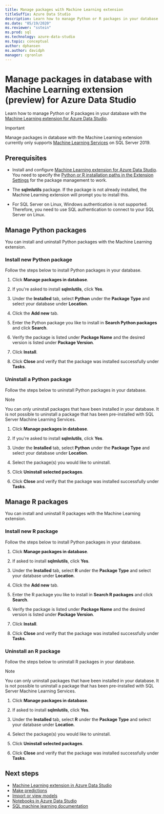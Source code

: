 ```yaml
---
title: Manage packages with Machine Learning extension
titleSuffix: Azure Data Studio
description: Learn how to manage Python or R packages in your database with the [Machine Learning extension for Azure Data Studio.
ms.date: "05/19/2020"
ms.reviewer: "sstein"
ms.prod: sql
ms.technology: azure-data-studio
ms.topic: conceptual
author: dphansen
ms.author: davidph
manager: cgronlun
---
```

# Manage packages in database with Machine Learning extension (preview) for Azure Data Studio

Learn how to manage Python or R packages in your database with the [Machine Learning extension for Azure Data Studio](machine-learning-extension.md).

> [!IMPORTANT]
> Manage packages in database with the Machine Learning extension currently only supports [Machine Learning Services](../machine-learning/sql-server-machine-learning-services.md) on SQL Server 2019.

## Prerequisites

- Install and configure [Machine Learning extension for Azure Data Studio](machine-learning-extension.md). You need to specify the [Python or R installation paths in the Extension Settings](machine-learning-extension.md#settings) for the package management to work.

- The **sqlmlutils** package. If the package is not already installed, the Machine Learning extension will prompt you to install this.

- For SQL Server on Linux, Windows authentication is not supported. Therefore, you need to use SQL authentication to connect to your SQL Server on Linux.

## Manage Python packages

You can install and uninstall Python packages with the Machine Learning extension.

### Install new Python package

Follow the steps below to install Python packages in your database.

1. Click **Manage packages in database**.

1. If you're asked to install **sqlmlutils**, click **Yes**.

1. Under the **Installed** tab, select **Python** under the **Package Type** and select your database under **Location**.

1. Click the **Add new** tab.

1. Enter the Python package you like to install in **Search Python packages** and click **Search**.

1. Verify the package is listed under **Package Name** and the desired version is listed under **Package Version**.

1. Click **Install**.

1. Click **Close** and verify that the package was installed successfully under **Tasks**.

### Uninstall a Python package

Follow the steps below to uninstall Python packages in your database.

> [!NOTE]
> You can only uninstall packages that have been installed in your database. It is not possible to uninstall a package that has been pre-installed with SQL Server Machine Learning Services.

1. Click **Manage packages in database**.

1. If you're asked to install **sqlmlutils**, click **Yes**.

1. Under the **Installed** tab, select **Python** under the **Package Type** and select your database under **Location**.

1. Select the package(s) you would like to uninstall.

1. Click **Uninstall selected packages**.

1. Click **Close** and verify that the package was installed successfully under **Tasks**.

## Manage R packages

You can install and uninstall R packages with the Machine Learning extension.

### Install new R package

Follow the steps below to install Python packages in your database.

1. Click **Manage packages in database**.

1. If asked to install **sqlmlutils**, click **Yes**.

1. Under the **Installed** tab, select **R** under the **Package Type** and select your database under **Location**.

1. Click the **Add new** tab.

1. Enter the R package you like to install in **Search R packages** and click **Search**.

1. Verify the package is listed under **Package Name** and the desired version is listed under **Package Version**.

1. Click **Install**.

1. Click **Close** and verify that the package was installed successfully under **Tasks**.

### Uninstall an R package

Follow the steps below to uninstall R packages in your database.

> [!NOTE]
> You can only uninstall packages that have been installed in your database. It is not possible to uninstall a package that has been pre-installed with SQL Server Machine Learning Services.

1. Click **Manage packages in database**.

1. If asked to install **sqlmlutils**, click **Yes**.

1. Under the **Installed** tab, select **R** under the **Package Type** and select your database under **Location**.

1. Select the package(s) you would like to uninstall.

1. Click **Uninstall selected packages**.

1. Click **Close** and verify that the package was installed successfully under **Tasks**.

## Next steps

- [Machine Learning extension in Azure Data Studio](machine-learning-extension.md)
- [Make predictions](machine-learning-extension-predictions.md)
- [Import or view models](machine-learning-extension-import-view-models.md)
- [Notebooks in Azure Data Studio](notebooks-guidance.md)
- [SQL machine learning documentation](../machine-learning/index.yml)
